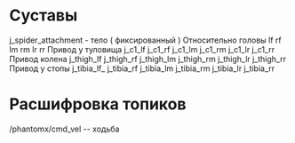 # Суставы
j_spider_attachment -  тело ( фиксированный )
Относительно головы
lf   rf
lm   rm
lr   rr
  Привод у туловища
j_c1_lf 
j_c1_rf
j_c1_lm
j_c1_rm
j_c1_lr
j_c1_rr
  Привод колена
j_thigh_lf
j_thigh_rf
j_thigh_lm
j_thigh_rm
j_thigh_lr
j_thigh_rr
  Привод у стопы
j_tibia_lf_
j_tibia_rf
j_tibia_lm
j_tibia_rm
j_tibia_lr
j_tibia_rr
  





# Расшифровка топиков 
/phantomx/cmd_vel  -- ходьба
